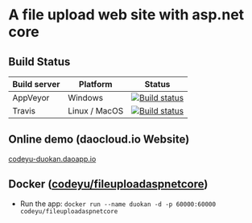 # A file upload web site with asp.net core

## Build Status
| Build server| Platform       | Status      |
|-------------|----------------|-------------|
| AppVeyor    | Windows        |[![Build status](https://ci.appveyor.com/api/projects/status/sljxjej89bgm2rin/branch/master?svg=true)](https://ci.appveyor.com/project/codeyu/fileuploadaspnetcore/branch/master) |
|Travis       | Linux / MacOS  | [![Build status](https://travis-ci.org/codeyu/FileUploadAspNetCore.svg?branch=master)](https://travis-ci.org/codeyu/FileUploadAspNetCore) |

## Online demo (daocloud.io Website)
[codeyu-duokan.daoapp.io](http://codeyu-duokan.daoapp.io/)

## Docker ([codeyu/fileuploadaspnetcore](https://hub.docker.com/r/codeyu/fileuploadaspnetcore/))
- Run the app: `docker run --name duokan -d -p 60000:60000 codeyu/fileuploadaspnetcore`